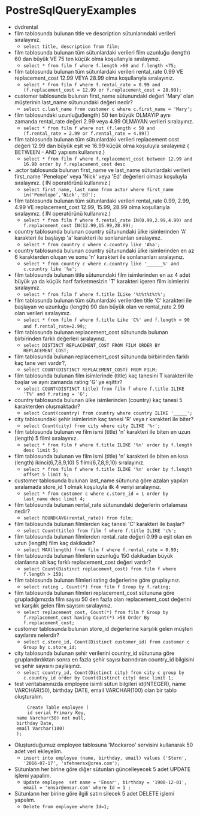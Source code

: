 # PostreSqlQueryExamples
- dvdrental 
- film tablosunda bulunan title ve description sütunlarındaki verileri sıralayınız.
    - `select title, description from film;`
- film tablosunda bulunan tüm sütunlardaki verileri film uzunluğu (length) 60 dan büyük VE 75 ten küçük olma koşullarıyla sıralayınız.
    - `select * from film f where f.length >60 and f.length <75;`
- film tablosunda bulunan tüm sütunlardaki verileri rental_rate 0.99 VE replacement_cost 12.99 VEYA 28.99 olma koşullarıyla sıralayınız.
    - `select * from film f where f.rental_rate = 0.99 and (f.replacement_cost = 12.99 or f.replacement_cost = 28.99); `
- customer tablosunda bulunan first_name sütunundaki değeri 'Mary' olan müşterinin last_name sütunundaki değeri nedir?
    - `select c.last_name from customer c where c.first_name = 'Mary';`
- film tablosundaki uzunluğu(length) 50 ten büyük OLMAYIP aynı zamanda rental_rate değeri 2.99 veya 4.99 OLMAYAN verileri sıralayınız.
    - `select * from film f where not (f.length < 50 and (f.rental_rate = 2.99 or f.rental_rate = 4.99))`
- film tablosunda bulunan tüm sütunlardaki verileri replacement cost değeri 12.99 dan büyük eşit ve 16.99 küçük olma koşuluyla sıralayınız ( BETWEEN - AND yapısını kullanınız.)
    - `select * from film f where f.replacement_cost between 12.99 and 16.98 order by f.replacement_cost desc`
- .actor tablosunda bulunan first_name ve last_name sütunlardaki verileri first_name 'Penelope' veya 'Nick' veya 'Ed' değerleri olması koşuluyla sıralayınız. ( IN operatörünü kullanınız.)
    - `select first_name, last_name from actor where first_name in('Penelope','Nick','Ed');`
- film tablosunda bulunan tüm sütunlardaki verileri rental_rate 0.99, 2.99, 4.99 VE replacement_cost 12.99, 15.99, 28.99 olma koşullarıyla sıralayınız. ( IN operatörünü kullanınız.)
    - `select * from film f where f.rental_rate IN(0.99,2.99,4.99) and f.replacement_cost IN(12.99,15.99,28.99);`
- country tablosunda bulunan country sütunundaki ülke isimlerinden 'A' karakteri ile başlayıp 'a' karakteri ile sonlananları sıralayınız.
    - `select * from country c where c.country like 'A%a';`
- country tablosunda bulunan country sütunundaki ülke isimlerinden en az 6 karakterden oluşan ve sonu 'n' karakteri ile sonlananları sıralayınız.
    - `select * from country c where c.country like '______%' and c.country like '%a';`
- film tablosunda bulunan title sütunundaki film isimlerinden en az 4 adet büyük ya da küçük harf farketmesizin 'T' karakteri içeren film isimlerini sıralayınız.
    - `select * from film f where f.title ILike '%t%t%t%t%';`
- film tablosunda bulunan tüm sütunlardaki verilerden title 'C' karakteri ile başlayan ve uzunluğu (length) 90 dan büyük olan ve rental_rate 2.99 olan verileri sıralayınız.
    - `select * from film f where f.title Like 'C%' and f.length > 90 and f.rental_rate=2.99;`;
- film tablosunda bulunan replacement_cost sütununda bulunan birbirinden farklı değerleri sıralayınız.
    - `select DISTINCT REPLACEMENT_COST FROM FILM ORDER BY REPLACEMENT_COST;` 
- film tablosunda bulunan replacement_cost sütununda birbirinden farklı kaç tane veri vardır?,
    - `select COUNT(DISTINCT REPLACEMENT_COST) FROM FILM;`
- film tablosunda bulunan film isimlerinde (title) kaç tanesini T karakteri ile başlar ve aynı zamanda rating 'G' ye eşittir?
    - `select COUNT(DISTINCT title) from film f where f.title ILIKE 'T%' and f.rating = 'G';` 
- country tablosunda bulunan ülke isimlerinden (country) kaç tanesi 5 karakterden oluşmaktadır?
    - `select Count(country) from country where country ILIKE '_____';`
- city tablosundaki şehir isimlerinin kaç tanesi 'R' veya r karakteri ile biter?
    - `select Count(city) from city where city ILIKE '%r';` 
- film tablosunda bulunan ve film ismi (title) 'n' karakteri ile biten en uzun (length) 5 filmi sıralayınız.
    - `select * from film f where f.title ILIKE '%n' order by f.length desc limit 5;` 
- film tablosunda bulunan ve film ismi (title) 'n' karakteri ile biten en kısa (length) ikinci(6,7,8,9,10) 5 filmi(6,7,8,9,10) sıralayınız.
    - `select * from film f where f.title ILIKE '%n' order by f.length offset 5 limit 5;`   
- customer tablosunda bulunan last_name sütununa göre azalan yapılan sıralamada store_id 1 olmak koşuluyla ilk 4 veriyi sıralayınız.
    - `select * from customer c where c.store_id = 1 order by last_name desc limit 4;` 
- film tablosunda bulunan rental_rate sütunundaki değerlerin ortalaması nedir?
    - `select ROUND(AVG(rental_rate)) from film;`
- film tablosunda bulunan filmlerden kaç tanesi 'C' karakteri ile başlar?
    - `select Count(title) from film f where f.title ILIKE 'c%';` 
- film tablosunda bulunan filmlerden rental_rate değeri 0.99 a eşit olan en uzun (length) film kaç dakikadır?
    - `select MAX(length) from film f where f.rental_rate = 0.99;` 
- film tablosunda bulunan filmlerin uzunluğu 150 dakikadan büyük olanlarına ait kaç farklı replacement_cost değeri vardır?
    - `select Count(Distinct replacement_cost) from film f where f.length > 150;` 
- film tablosunda bulunan filmleri rating değerlerine göre gruplayınız.
    - `select rating , Count(*) from film f Group by f.rating;`
- film tablosunda bulunan filmleri replacement_cost sütununa göre grupladığımızda film sayısı 50 den fazla olan replacement_cost değerini ve karşılık gelen film sayısını sıralayınız.
    - `select replacement_cost, Count(*) from film f Group by f.replacement_cost having Count(*) >50 Order By f.replacement_cost; ` 
- customer tablosunda bulunan store_id değerlerine karşılık gelen müşteri sayılarını nelerdir? 
    - `select c.store_id, Count(Distinct customer_id) from customer c Group by c.store_id;` 
- city tablosunda bulunan şehir verilerini country_id sütununa göre gruplandırdıktan sonra en fazla şehir sayısı barındıran country_id bilgisini ve şehir sayısını paylaşınız.
    - `select country_id, Count(Distinct city) from city c group by c.country_id order by Count(Distinct city) desc limit 1;`
- test veritabanınızda employee isimli sütun bilgileri id(INTEGER), name VARCHAR(50), birthday DATE, email VARCHAR(100) olan bir tablo oluşturalım.
``` 
     	Create Table employee (
     	id serial Primary Key,
	name Varchar(50) not null,
	birthday Date,
	email Varchar(100)
	); 
``` 
- Oluşturduğumuz employee tablosuna 'Mockaroo' servisini kullanarak 50 adet veri ekleyelim.
    - `insert into employee (name, birthday, email) values ('Stern', '2016-07-17', 'sfehnersx@xrea.com');` 
- Sütunların her birine göre diğer sütunları güncelleyecek 5 adet UPDATE işlemi yapalım.
    - `Update employee 
set name = 'Ensar', birthday = '1900-12-01', email = 'ensar@ensar.com'
where Id = 1 ;` 
- Sütunların her birine göre ilgili satırı silecek 5 adet DELETE işlemi yapalım.
    - `Delete from employee where Id=1;`

